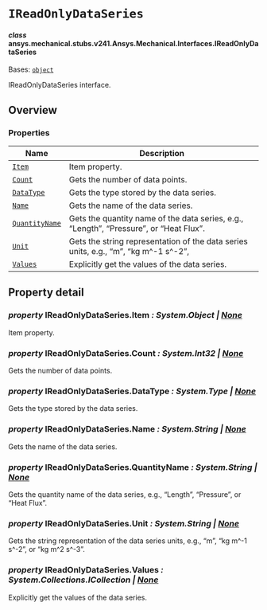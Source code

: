 # `IReadOnlyDataSeries`



#### *class* ansys.mechanical.stubs.v241.Ansys.Mechanical.Interfaces.IReadOnlyDataSeries

Bases: [`object`](https://docs.python.org/3/library/functions.html#object)

IReadOnlyDataSeries interface.

<!-- !! processed by numpydoc !! -->

<a id="overview"></a>

## Overview

### Properties

| Name | Description |
|------------------------------------------------------------------------------------------------------------------------|----------------------------------------------------------------------------------------|
| [`Item`](../../../../v242/Ansys/Mechanical/Interfaces/IReadOnlyDataSeries.md#IReadOnlyDataSeries.Item)                 | Item property.                                                                         |
| [`Count`](../../../../v242/Ansys/Mechanical/Interfaces/IReadOnlyDataSeries.md#IReadOnlyDataSeries.Count)               | Gets the number of data points.                                                        |
| [`DataType`](../../../../v242/Ansys/Mechanical/Interfaces/IReadOnlyDataSeries.md#IReadOnlyDataSeries.DataType)         | Gets the type stored by the data series.                                               |
| [`Name`](../../../../v242/Ansys/Mechanical/Interfaces/IReadOnlyDataSeries.md#IReadOnlyDataSeries.Name)                 | Gets the name of the data series.                                                      |
| [`QuantityName`](../../../../v242/Ansys/Mechanical/Interfaces/IReadOnlyDataSeries.md#IReadOnlyDataSeries.QuantityName) | Gets the quantity name of the data series, e.g., “Length”, “Pressure”, or “Heat Flux”. |
| [`Unit`](../../../../v242/Ansys/Mechanical/Interfaces/IReadOnlyDataSeries.md#IReadOnlyDataSeries.Unit)                 | Gets the string representation of the data series units, e.g., “m”, “kg m^-1 s^-2”,    |
| [`Values`](../../../../v242/Ansys/Mechanical/Interfaces/IReadOnlyDataSeries.md#IReadOnlyDataSeries.Values)             | Explicitly get the values of the data series.                                          |

<a id="property-detail"></a>

## Property detail

<a id="IReadOnlyDataSeries.Item"></a>

### *property* IReadOnlyDataSeries.Item *: System.Object | [None](https://docs.python.org/3/library/constants.html#None)*

Item property.

<!-- !! processed by numpydoc !! -->

<a id="IReadOnlyDataSeries.Count"></a>

### *property* IReadOnlyDataSeries.Count *: System.Int32 | [None](https://docs.python.org/3/library/constants.html#None)*

Gets the number of data points.

<!-- !! processed by numpydoc !! -->

<a id="IReadOnlyDataSeries.DataType"></a>

### *property* IReadOnlyDataSeries.DataType *: System.Type | [None](https://docs.python.org/3/library/constants.html#None)*

Gets the type stored by the data series.

<!-- !! processed by numpydoc !! -->

<a id="IReadOnlyDataSeries.Name"></a>

### *property* IReadOnlyDataSeries.Name *: System.String | [None](https://docs.python.org/3/library/constants.html#None)*

Gets the name of the data series.

<!-- !! processed by numpydoc !! -->

<a id="IReadOnlyDataSeries.QuantityName"></a>

### *property* IReadOnlyDataSeries.QuantityName *: System.String | [None](https://docs.python.org/3/library/constants.html#None)*

Gets the quantity name of the data series, e.g., “Length”, “Pressure”, or “Heat Flux”.

<!-- !! processed by numpydoc !! -->

<a id="IReadOnlyDataSeries.Unit"></a>

### *property* IReadOnlyDataSeries.Unit *: System.String | [None](https://docs.python.org/3/library/constants.html#None)*

Gets the string representation of the data series units, e.g., “m”, “kg m^-1 s^-2”,
or “kg m^2 s^-3”.

<!-- !! processed by numpydoc !! -->

<a id="IReadOnlyDataSeries.Values"></a>

### *property* IReadOnlyDataSeries.Values *: System.Collections.ICollection | [None](https://docs.python.org/3/library/constants.html#None)*

Explicitly get the values of the data series.

<!-- !! processed by numpydoc !! -->

